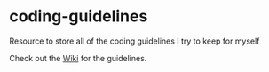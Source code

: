 # coding-guidelines
Resource to store all of the coding guidelines I try to keep for myself

Check out the [Wiki](https://github.com/timscriv/coding-guidelines/wiki) for the guidelines.
